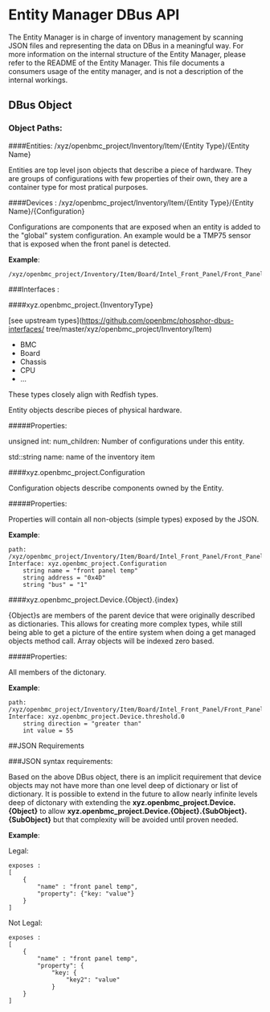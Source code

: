 # Entity Manager DBus API

The Entity Manager is in charge of inventory management by scanning JSON files
and representing the data on DBus in a meaningful way. For more information on
the internal structure of the Entity Manager, please refer to the README of the
Entity Manager. This file documents a consumers usage of the entity manager, and
is not a description of the internal workings.

## DBus Object

### Object Paths:

####Entities:  /xyz/openbmc_project/Inventory/Item/{Entity Type}/{Entity Name}

Entities are top level json objects that describe a piece of hardware. They are
groups of configurations with few properties of their own, they are a container
type for most pratical purposes.

####Devices : /xyz/openbmc_project/Inventory/Item/{Entity Type}/{Entity Name}/{Configuration}

Configurations are components that are exposed when an entity is added to the
"global" system configuration. An example would be a TMP75 sensor that is
exposed when the front panel is detected.

__Example__:

```
/xyz/openbmc_project/Inventory/Item/Board/Intel_Front_Panel/Front_Panel_Temp
```

###Interfaces :

####xyz.openbmc_project.{InventoryType}

[see upstream types](https://github.com/openbmc/phosphor-dbus-interfaces/
tree/master/xyz/openbmc_project/Inventory/Item)

* BMC
* Board
* Chassis
* CPU
* ...

These types closely align with Redfish types.

Entity objects describe pieces of physical hardware.

#####Properties:

unsigned int: num_children: Number of configurations under this entity.

std::string name: name of the inventory item


####xyz.openbmc_project.Configuration

Configuration objects describe components owned by the Entity.

#####Properties:

Properties will contain all non-objects (simple types) exposed by the JSON.

 __Example__:

```
path: /xyz/openbmc_project/Inventory/Item/Board/Intel_Front_Panel/Front_Panel_Temp
Interface: xyz.openbmc_project.Configuration
    string name = "front panel temp"
    string address = "0x4D"
    string "bus" = "1"
```

####xyz.openbmc_project.Device.{Object}.{index}

{Object}s are members of the parent device that were originally described as
dictionaries. This allows for creating more complex types, while still being
able to get a picture of the entire system when doing a get managed objects
method call. Array objects will be indexed zero based.

#####Properties:

All members of the dictonary.

__Example__:

```
path: /xyz/openbmc_project/Inventory/Item/Board/Intel_Front_Panel/Front_Panel_Temp
Interface: xyz.openbmc_project.Device.threshold.0
    string direction = "greater than"
    int value = 55
```

##JSON Requirements

###JSON syntax requirements:

Based on the above DBus object, there is an implicit requirement that device
objects may not have more than one level deep of dictionary or list of
dictionary. It is possible to extend in the future to allow nearly infinite
levels deep of dictonary with extending the
__xyz.openbmc_project.Device.{Object}__ to allow
__xyz.openbmc_project.Device.{Object}.{SubObject}.{SubObject}__ but that
complexity will be avoided until proven needed.

__Example__:

Legal:

```
exposes :
[
    {
        "name" : "front panel temp",
        "property": {"key: "value"}
    }
]
```

Not Legal:

```
exposes :
[
    {
        "name" : "front panel temp",
        "property": {
            "key: {
                "key2": "value"
            }
    }
]

```
